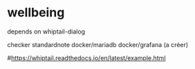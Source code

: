 # wellbeing
depends on whiptail-dialog

checker standardnote
docker/mariadb
docker/grafana (a créer)


#https://whiptail.readthedocs.io/en/latest/example.html